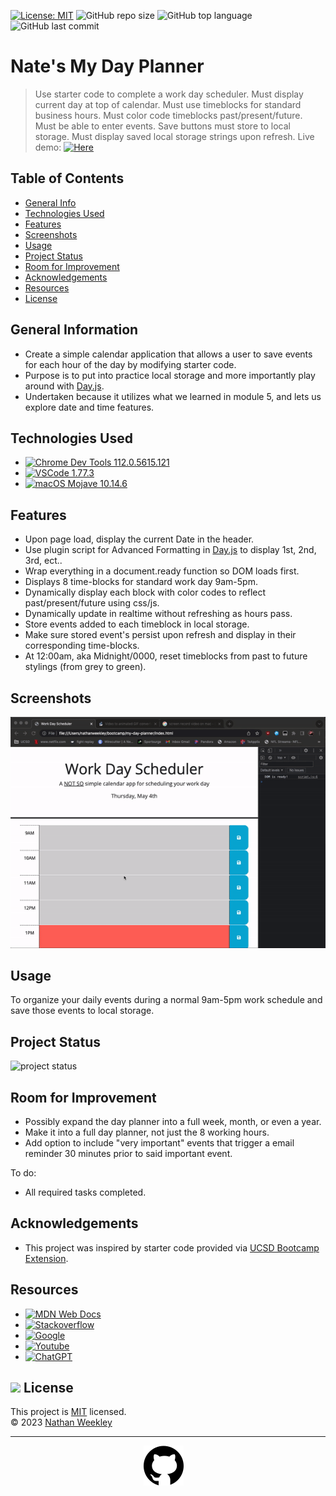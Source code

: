 [![License: MIT](https://custom-icon-badges.demolab.com/badge/license-MIT-yellowgreen.svg?logo=law)](https://opensource.org/licenses/MIT)
![GitHub repo size](https://custom-icon-badges.demolab.com/github/repo-size/Nweekley84/my-day-planner?logo=repo)
![GitHub top language](https://img.shields.io/github/languages/top/Nweekley84/my-day-planner?logo=javascript&logoColor=f5f5f5)
![GitHub last commit](https://custom-icon-badges.demolab.com/github/last-commit/Nweekley84/my-day-planner?logo=git-commit)
# Nate's My Day Planner
> Use starter code to complete a work day scheduler.
> Must display current day at top of calendar.
> Must use timeblocks for standard business hours.
> Must color code timeblocks past/present/future.
> Must be able to enter events.
> Save buttons must store to local storage.
> Must display saved local storage strings upon refresh.
> Live demo: [![Here](https://custom-icon-badges.demolab.com/badge/Here-blue?logo=link)](https://nweekley84.github.io/my-day-planner/)
<!--[_here_]().-->

## Table of Contents
* [General Info](#general-information)
* [Technologies Used](#technologies-used)
* [Features](#features)
* [Screenshots](#screenshots)
* [Usage](#usage)
* [Project Status](#project-status)
* [Room for Improvement](#room-for-improvement)
* [Acknowledgements](#acknowledgements)
* [Resources](#resources)
* [License](#resources)


## General Information
- Create a simple calendar application that allows a user to save events for each hour of the day by modifying starter code.
- Purpose is to put into practice local storage and more importantly play around with [Day.js](https://day.js.org/).
- Undertaken because it utilizes what we learned in module 5, and lets us explore date and time features.


## Technologies Used
- [![Chrome Dev Tools 112.0.5615.121](https://custom-icon-badges.demolab.com/badge/Chrome-112.0.5615.121-blue?logo=googlechrome)](https://developer.chrome.com/tags/new-in-devtools/) 
- [![VSCode 1.77.3](https://custom-icon-badges.demolab.com/badge/VSCode-1.77.3-blue?logo=visualstudiocode)](https://code.visualstudio.com/updates/v1_78)
- [![macOS Mojave 10.14.6](https://custom-icon-badges.demolab.com/badge/Mojave-10.14.6-blue?logo=macos)](https://support.apple.com/kb/DL2011?locale=en_US) 


## Features
- Upon page load, display the current Date in the header.
- Use plugin script for Advanced Formatting in [Day.js](https://day.js.org/) to display 1st, 2nd, 3rd, ect..
- Wrap everything in a document.ready function so DOM loads first.
- Displays 8 time-blocks for standard work day 9am-5pm.
- Dynamically display each block with color codes to reflect past/present/future using css/js.
- Dynamically update in realtime without refreshing as hours pass.
- Store events added to each timeblock in local storage.
- Make sure stored event's persist upon refresh and display in their corresponding time-blocks.
- At 12:00am, aka Midnight/0000, reset timeblocks from past to future stylings (from grey to green).

## Screenshots
![Example screenshot 1](./assets/images/00ss.gif)

## Usage
To organize your daily events during a normal 9am-5pm work schedule and save those events to local storage.

## Project Status
![project status](https://custom-icon-badges.demolab.com/badge/Completed-grey?logo=check-circle-fill&logoColor=green)

## Room for Improvement
- Possibly expand the day planner into a full week, month, or even a year.
- Make it into a full day planner, not just the 8 working hours.
- Add option to include "very important" events that trigger a email reminder 30 minutes prior to said important event.

To do:
- All required tasks completed.

## Acknowledgements
- This project was inspired by starter code provided via [UCSD Bootcamp Extension](https://bootcamp.extension.ucsd.edu/).

## Resources
- [![MDN Web Docs](https://custom-icon-badges.demolab.com/badge/MDN&nbsp;Web&nbsp;Docs-black?logo=mdnwebdocs&logoColor=blue)](https://developer.mozilla.org/en-US/)
- [![Stackoverflow](https://custom-icon-badges.demolab.com/badge/Stack&nbsp;Overflow-black?logo=stackoverflow&logoColor=orange)](https://stackoverflow.com/)
- [![Google](https://custom-icon-badges.demolab.com/badge/Google-black?logo=google&logoColor=red)](https://www.google.com/)
- [![Youtube](https://custom-icon-badges.demolab.com/badge/Youtube-black?logo=video&logoColor=red)](https://www.youtube.com/)
- [![ChatGPT](https://custom-icon-badges.demolab.com/badge/ChatGPT-black?logo=openai&logoColor=white)](https://openai.com/blog/chatgpt)

## <img src="https://icon-library.com/images/license-icon/license-icon-17.jpg" width="28"> License
This project is [MIT](https://opensource.org/licenses/MIT) licensed. <br>© 2023 [Nathan Weekley](mailto:nweekley27@gmail.com) 

---
<div align="center">

[![github](./assets/images/githubcat.svg)](https://github.com/Nweekley84) 
</div>